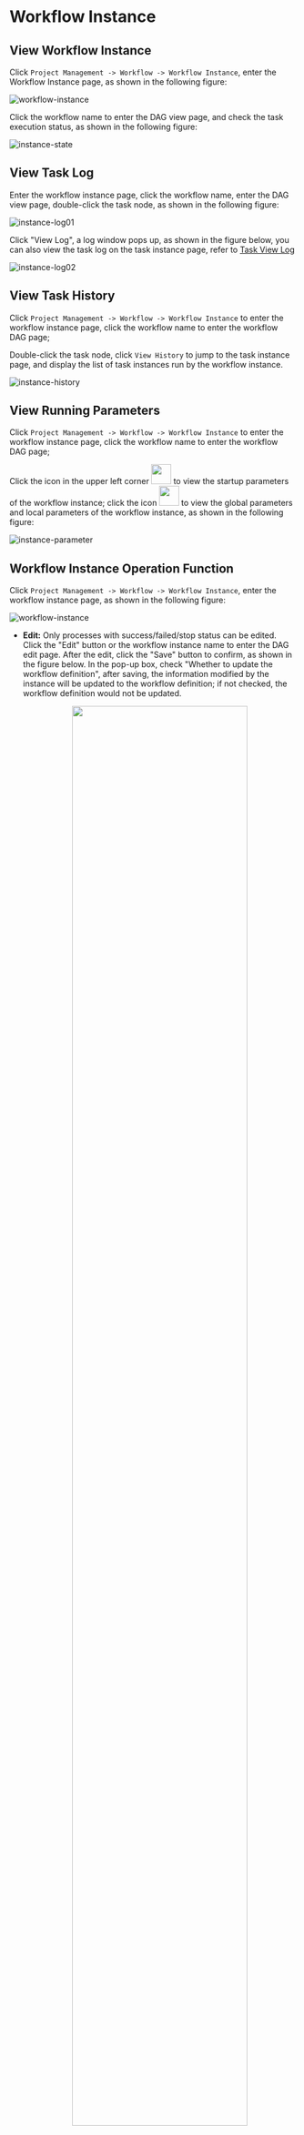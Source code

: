 # Workflow Instance

## View Workflow Instance

Click `Project Management -> Workflow -> Workflow Instance`, enter the Workflow Instance page, as shown in the following figure:

![workflow-instance](../../../../img/new_ui/dev/project/workflow-instance.png)

Click the workflow name to enter the DAG view page, and check the task execution status, as shown in the following figure:

![instance-state](../../../../img/new_ui/dev/project/instance-state.png)

## View Task Log

Enter the workflow instance page, click the workflow name, enter the DAG view page, double-click the task node, as shown in the following figure:

![instance-log01](../../../../img/new_ui/dev/project/instance-log01.png)

Click "View Log", a log window pops up, as shown in the figure below, you can also view the task log on the task instance page, refer to [Task View Log](./task-instance.md)

![instance-log02](../../../../img/new_ui/dev/project/instance-log02.png)

## View Task History

Click `Project Management -> Workflow -> Workflow Instance` to enter the workflow instance page, click the workflow name to enter the workflow DAG page;

Double-click the task node, click `View History` to jump to the task instance page, and display the list of task instances run by the workflow instance.

![instance-history](../../../../img/new_ui/dev/project/instance-history.png)

## View Running Parameters

Click `Project Management -> Workflow -> Workflow Instance` to enter the workflow instance page, click the workflow name to enter the workflow DAG page; 

Click the icon in the upper left corner <img src="../../../../img/run_params_button.png" width="35"/> to view the startup parameters of the workflow instance; click the icon <img src="../../../../img/global_param.png" width="35"/> to view the global parameters and local parameters of the workflow instance, as shown in the following figure:

![instance-parameter](../../../../img/new_ui/dev/project/instance-parameter.png)

## Workflow Instance Operation Function

Click `Project Management -> Workflow -> Workflow Instance`, enter the workflow instance page, as shown in the following figure:

![workflow-instance](../../../../img/new_ui/dev/project/workflow-instance.png)

- **Edit:** Only processes with success/failed/stop status can be edited. Click the "Edit" button or the workflow instance name to enter the DAG edit page. After the edit, click the "Save" button to confirm, as shown in the figure below. In the pop-up box, check "Whether to update the workflow definition", after saving, the information modified by the instance will be updated to the workflow definition; if not checked, the workflow definition would not be updated.
     <p align="center">
       <img src="../../../../img/editDag-en.png" width="80%" />
     </p>
- **Rerun：** Re-execute the terminated process
- **Recovery Failed:** For failed processes, you can perform failure recovery operations, starting from the failed node
- **Stop:** **Stop** the running process, the background code will first `kill` the worker process, and then execute `kill -9` operation
- **Pause:** **Pause** the running process, the system status will change to **waiting for execution**, it will wait for the task to finish, and pause the next sequence task.
- **Resume pause:** Resume the paused process, start running directly from the **paused node**
- **Delete:** Delete the workflow instance and the task instance under the workflow instance
- **Gantt Chart:** The vertical axis of the Gantt chart is the topological sorting of task instances of the workflow instance, and the horizontal axis is the running time of the task instances, as shown in the figure:

![instance-gantt](../../../../img/new_ui/dev/project/instance-gantt.png)

